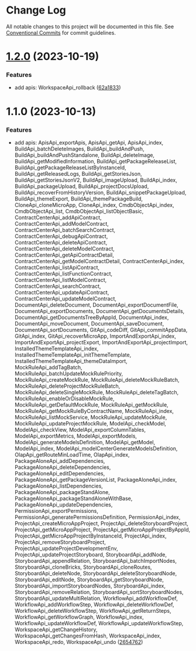 # Change Log

All notable changes to this project will be documented in this file.
See [Conventional Commits](https://conventionalcommits.org) for commit guidelines.

# [1.2.0](https://github.com/easyops-cn/next-api-sdk/compare/@next-api-sdk/next-builder-sdk@1.1.0...@next-api-sdk/next-builder-sdk@1.2.0) (2023-10-19)

### Features

- add apis: WorkspaceApi_rollback ([62a1833](https://github.com/easyops-cn/next-api-sdk/commit/62a18332e933a583d3b390550d443ef08a96a822))

# 1.1.0 (2023-10-13)

### Features

- add apis: ApisApi_exportApis, ApisApi_getApi, ApisApi_index, BuildApi_batchDeleteImages, BuildApi_buildAndPush, BuildApi_buildAndPushStandalone, BuildApi_deleteImage, BuildApi_getModifiedInformation, BuildApi_getPackageReleaseList, BuildApi_getPackageReleaseListByInstanceId, BuildApi_getReleasedLogs, BuildApi_getStoriesJson, BuildApi_getStoriesJsonV2, BuildApi_imageUpload, BuildApi_index, BuildApi_packageUpload, BuildApi_projectDocsUpload, BuildApi_recoverFromHistoryVersion, BuildApi_snippetPackageUpload, BuildApi_themeExport, BuildApi_themePackageBuild, CloneApi_cloneMicroApp, CloneApi_index, CmdbObjectApi_index, CmdbObjectApi_list, CmdbObjectApi_listObjectBasic, ContractCenterApi_addApiContract, ContractCenterApi_addModelContract, ContractCenterApi_batchSearchContract, ContractCenterApi_debugApiContract, ContractCenterApi_deleteApiContract, ContractCenterApi_deleteModelContract, ContractCenterApi_getApiContractDetail, ContractCenterApi_getModelContractDetail, ContractCenterApi_index, ContractCenterApi_listApiContract, ContractCenterApi_listFunctionContract, ContractCenterApi_listModelContract, ContractCenterApi_searchContract, ContractCenterApi_updateApiContract, ContractCenterApi_updateModelContract, DocumentApi_deleteDocument, DocumentApi_exportDocumentFile, DocumentApi_exportDocuments, DocumentApi_getDocumentsDetails, DocumentApi_getDocumentsTreeByAppId, DocumentApi_index, DocumentApi_moveDocument, DocumentApi_saveDocument, DocumentApi_sortDocuments, GitApi_codeDiff, GitApi_commitAppData, GitApi_index, GitApi_recoverMicroApp, ImportAndExportApi_index, ImportAndExportApi_projectExport, ImportAndExportApi_projectImport, InstalledThemeTemplateApi_index, InstalledThemeTemplateApi_initThemeTemplate, InstalledThemeTemplateApi_themeDataImport, MockRuleApi_addTagBatch, MockRuleApi_batchUpdateMockRulePriority, MockRuleApi_createMockRule, MockRuleApi_deleteMockRuleBatch, MockRuleApi_deleteProjectMockRuleBatch, MockRuleApi_deleteSingleMockRule, MockRuleApi_deleteTagBatch, MockRuleApi_enableOrDisableMockRule, MockRuleApi_getDefaultMockRule, MockRuleApi_getMockRule, MockRuleApi_getMockRuleByContractName, MockRuleApi_index, MockRuleApi_listMockService, MockRuleApi_updateMockRule, MockRuleApi_updateProjectMockRule, ModelApi_checkModel, ModelApi_checkView, ModelApi_exportColumnTables, ModelApi_exportMetrics, ModelApi_exportModels, ModelApi_generateModelsDefinition, ModelApi_getModel, ModelApi_index, ModelApi_modelCenterGenerateModelsDefinition, OlapApi_getRouteMinLoadTime, OlapApi_index, PackageAloneApi_addDependencies, PackageAloneApi_deleteDependencies, PackageAloneApi_editDependencies, PackageAloneApi_getPackageVersionList, PackageAloneApi_index, PackageAloneApi_listDependencies, PackageAloneApi_packageStandAlone, PackageAloneApi_packageStandAloneWithBase, PackageAloneApi_updateDependencies, PermissionApi_exportPermissions, PermissionApi_generatePermissionsDefinition, PermissionApi_index, ProjectApi_createMicroAppProject, ProjectApi_deleteStoryboardProject, ProjectApi_getMicroAppProject, ProjectApi_getMicroAppProjectByAppId, ProjectApi_getMicroAppProjectByInstanceId, ProjectApi_index, ProjectApi_removeStoryboardProject, ProjectApi_updateProjectDevelopmentEnv, ProjectApi_updateProjectStoryboard, StoryboardApi_addNode, StoryboardApi_appendRelation, StoryboardApi_batchImportNodes, StoryboardApi_cloneBricks, StoryboardApi_cloneRoutes, StoryboardApi_deleteNode, StoryboardApi_deleteStoryboardNode, StoryboardApi_editNode, StoryboardApi_getStoryboardNode, StoryboardApi_importStoryboardNodes, StoryboardApi_index, StoryboardApi_removeRelation, StoryboardApi_sortStoryboardNodes, StoryboardApi_updateMultiRelation, WorkflowApi_addWorkflowDef, WorkflowApi_addWorkflowStep, WorkflowApi_deleteWorkflowDef, WorkflowApi_deleteWorkflowStep, WorkflowApi_getReturnSteps, WorkflowApi_getWorkflowGraph, WorkflowApi_index, WorkflowApi_updateWorkflowDef, WorkflowApi_updateWorkflowStep, WorkspaceApi_getChangeHistory, WorkspaceApi_getChangesFromHash, WorkspaceApi_index, WorkspaceApi_redo, WorkspaceApi_undo ([2654762](https://github.com/easyops-cn/next-api-sdk/commit/26547627b7b3c5c9107838aef35557b54ae9efce))
